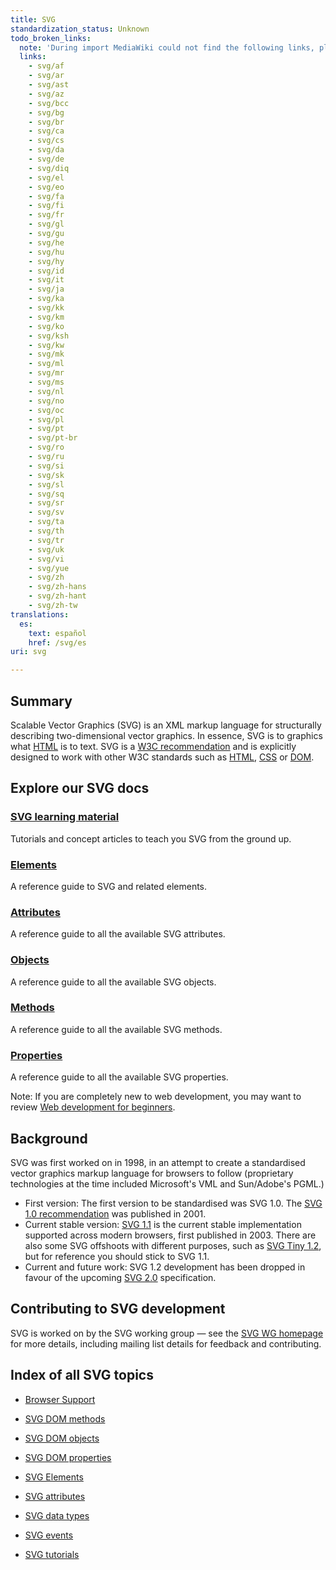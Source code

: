 ```yaml
---
title: SVG
standardization_status: Unknown
todo_broken_links:
  note: 'During import MediaWiki could not find the following links, please fix and adjust this list.'
  links:
    - svg/af
    - svg/ar
    - svg/ast
    - svg/az
    - svg/bcc
    - svg/bg
    - svg/br
    - svg/ca
    - svg/cs
    - svg/da
    - svg/de
    - svg/diq
    - svg/el
    - svg/eo
    - svg/fa
    - svg/fi
    - svg/fr
    - svg/gl
    - svg/gu
    - svg/he
    - svg/hu
    - svg/hy
    - svg/id
    - svg/it
    - svg/ja
    - svg/ka
    - svg/kk
    - svg/km
    - svg/ko
    - svg/ksh
    - svg/kw
    - svg/mk
    - svg/ml
    - svg/mr
    - svg/ms
    - svg/nl
    - svg/no
    - svg/oc
    - svg/pl
    - svg/pt
    - svg/pt-br
    - svg/ro
    - svg/ru
    - svg/si
    - svg/sk
    - svg/sl
    - svg/sq
    - svg/sr
    - svg/sv
    - svg/ta
    - svg/th
    - svg/tr
    - svg/uk
    - svg/vi
    - svg/yue
    - svg/zh
    - svg/zh-hans
    - svg/zh-hant
    - svg/zh-tw
translations:
  es:
    text: español
    href: /svg/es
uri: svg

---
```

## Summary

Scalable Vector Graphics (SVG) is an XML markup language for structurally describing two-dimensional vector graphics. In essence, SVG is to graphics what [HTML](/html) is to text. SVG is a [W3C recommendation](http://www.w3.org/Graphics/SVG/) and is explicitly designed to work with other W3C standards such as [HTML](/html), [CSS](/css) or [DOM](/dom).

## Explore our SVG docs

### [SVG learning material](/svg/tutorials)

Tutorials and concept articles to teach you SVG from the ground up.

### [Elements](/svg/elements)

A reference guide to SVG and related elements.

### [Attributes](/svg/attributes)

A reference guide to all the available SVG attributes.

### [Objects](/svg/objects)

A reference guide to all the available SVG objects.

### [Methods](/svg/methods)

A reference guide to all the available SVG methods.

### [Properties](/svg/properties)

A reference guide to all the available SVG properties.

 Note: If you are completely new to web development, you may want to review [Web development for beginners](/beginners).

## Background

SVG was first worked on in 1998, in an attempt to create a standardised vector graphics markup language for browsers to follow (proprietary technologies at the time included Microsoft's VML and Sun/Adobe's PGML.)

-   First version: The first version to be standardised was SVG 1.0. The [SVG 1.0 recommendation](http://www.w3.org/TR/SVG10/) was published in 2001.
-   Current stable version: [SVG 1.1](http://www.w3.org/TR/SVG11/) is the current stable implementation supported across modern browsers, first published in 2003. There are also some SVG offshoots with different purposes, such as [SVG Tiny 1.2](http://www.w3.org/TR/SVGTiny12/), but for reference you should stick to SVG 1.1.
-   Current and future work: SVG 1.2 development has been dropped in favour of the upcoming [SVG 2.0](http://www.w3.org/TR/SVG2/) specification.

## Contributing to SVG development

SVG is worked on by the SVG working group — see the [SVG WG homepage](http://www.w3.org/Graphics/SVG/) for more details, including mailing list details for feedback and contributing.

## Index of all SVG topics

-   [Browser Support](/svg/browser_support)
-   [SVG DOM methods](/svg/methods)
-   [SVG DOM objects](/svg/objects)
-   [SVG DOM properties](/svg/properties)
-   [SVG Elements](/svg/elements)

-   [SVG attributes](/svg/attributes)
-   [SVG data types](/svg/data_types)
-   [SVG events](/svg/events)
-   [SVG tutorials](/svg/tutorials)

